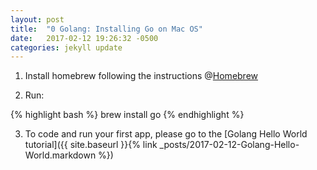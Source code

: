 ```yaml
---
layout: post
title:  "0 Golang: Installing Go on Mac OS"
date:   2017-02-12 19:26:32 -0500
categories: jekyll update
---
```


1) Install homebrew following the instructions @[Homebrew](https://brew.sh/)

2) Run:

{% highlight bash %}
brew install go
{% endhighlight %}

3) To code and run your first app, please go to the [Golang Hello World tutorial]({{ site.baseurl }}{% link _posts/2017-02-12-Golang-Hello-World.markdown %})